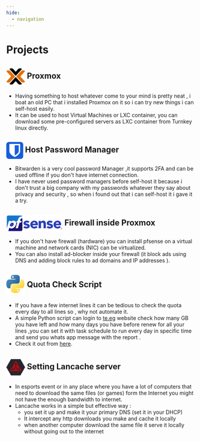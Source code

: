 ```yaml
---
hide:
  - navigation
---
```


# Projects

## <img align="center" style="center: left;" src="../assets/proxmox.png" width="50"/> Proxmox

- Having something to host whatever come to your mind is pretty neat , i boat an old PC that i installed Proxmox on it so i can try new things i can self-host easily.
- It can be used to host Virtual Machines or LXC container, you can download some pre-configured servers as LXC container from Turnkey linux directly.

## <img align="center" style="center: left;" src="../assets/bitwarden.png" width="45"/> Host Password Manager

- Bitwarden is a very cool password Manager ,it supports 2FA and can be used offline if you don't have internet connection.
- I have never used password managers before self-host it because i don't trust a big company with my passwords whatever they say about privacy and security , so when i found out that i can self-host it i gave it a try.
## <img align="center" style="center: left;" src="../assets/pfsense.png" width="150"/>  Firewall inside Proxmox

- If you don't have firewall (hardware) you can install pfsense on a virtual machine and network cards (NIC) can be virtualized.
- You can also install ad-blocker inside your firewall (it block ads using DNS and adding block rules to ad domains and IP addresses ).
## <img align="center" style="center: left;" src="../assets/python.png" width="50"/> Quota Check Script

- If you have a few internet lines it can be tedious to check the quota every day to all lines so , why not automate it.
- A simple Python script can login to [te.eg](https://te.eg) website check how many GB you have left and how many days you have before renew for all your lines ,you can set it with task schedule to run every day in specific time and send you whats app message with the report .
- Check it out from [here](https://github.com/AbanoubEhab/we_qouta_checker_Egypt).
## <img align="center" style="center: left;" src="../assets/lancache.png" width="50"/> Setting Lancache server 

- In esports event or in any place where you have a lot of computers that need to download the same files (or games) form the Internet you might not have the enough bandwidth to internet.
- Lancache works in a simple but effective way :
	- you set it up and make it your primary DNS (set it in your DHCP)
	- It intercept any http downloads you make and cache it locally
	- when another computer download the same file it serve it locally without going out to the internet
